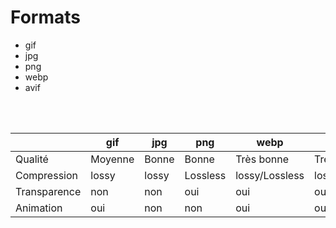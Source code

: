 # Formats

- gif
- jpg
- png
- webp
- avif

<br>
<br>

|              | gif     | jpg   | png      | webp           | avif           |
| ------------ | ------- | ----- | -------- | -------------- | -------------- |
| Qualité      | Moyenne | Bonne | Bonne    | Très bonne     | Très bonne     |
| Compression  | lossy   | lossy | Lossless | lossy/Lossless | lossy/Lossless |
| Transparence | non     | non   | oui      | oui            | oui            |
| Animation    | oui     | non   | non      | oui            | oui            |

<!-- .element: class="fragment" data-fragment-index="1"-->
